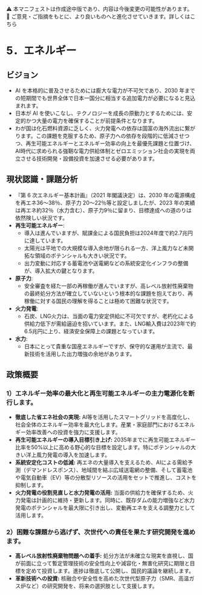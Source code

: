 ⚠️ 本マニフェストは作成途中版であり、内容は今後変更の可能性があります。  
💬 ご意見・ご指摘をもとに、より良いものへと進化させていきます。詳しくはこちら

# 5．エネルギー

## ビジョン

* AI を本格的に普及させるためには膨大な電力が不可欠であり、2030 年までの短期間でも世界全体で日本一国分に相当する追加電力が必要になると見込まれます。  
* 日本が AI を使いこなし、テクノロジーを成長の原動力とするためには、安定的かつ大量の電力を確保することが前提条件となります。  
* わが国は化石燃料資源に乏しく、火力発電への依存は国富の海外流出に繋がります。この課題を克服するため、原子力への依存を段階的に低減させつつ、再生可能エネルギーとエネルギー効率の向上を最優先課題と位置づけ、AI時代に求められる強靭な電力供給体制とゼロエミッション社会の実現を両立させる技術開発・設備投資を加速させる必要があります。

## 現状認識・課題分析

* 『第 6 次エネルギー基本計画』（2021 年閣議決定）は、2030 年の電源構成を再エネ36〜38％、原子力 20〜22％等と設定しましたが、2023 年の実績は再エネ約32％（水力含む）、原子力9％に留まり、目標達成への道のりは依然険しい状況です。
* **再生可能エネルギー**:
  * 導入は進んでいますが、賦課金による国民負担は2024年度で約2.7兆円に達しています。
  * 太陽光は平地での大規模な導入余地が限られる一方、洋上風力など未開拓な領域のポテンシャルも大きい状況です。
  * 出力変動に対応する蓄電池や送電網などの系統安定化インフラの整備が、導入拡大の鍵となります。
* **原子力**:
  * 安全審査を経た一部の再稼働が進んでいますが、高レベル放射性廃棄物の最終処分方法が確立していないという根本的な課題を抱えており、再稼働に対する国民の理解を得ることは極めて困難な状況です。
* **火力発電**:
  * 石炭、LNG火力は、当面の電力安定供給に不可欠ですが、老朽化による供給力低下が需給逼迫を招いています。また、LNG輸入費は2023年で約6.5兆円に上り、経済安全保障上の課題となっています。
* **水力**:
  * 日本にとって貴重な国産エネルギーですが、保守的な運用が主流で、最新技術を活用した出力増強の余地があります。

## 政策概要

### 1）エネルギー効率の最大化と再生可能エネルギーの主力電源化を断行します。
* **徹底した省エネ社会の実現:** AI等を活用したスマートグリッドを高度化し、社会全体のエネルギー効率を最大化します。産業・家庭部門におけるエネルギー効率改善への投資を強力に支援します。
* **再生可能エネルギーの導入目標引き上げ:** 2035年までに再生可能エネルギー比率を50%以上に高める野心的な目標を設定します。特にポテンシャルの大きい洋上風力発電の導入を加速します。
* **系統安定化コストの低減:** 再エネの大量導入を支えるため、AIによる需給予測（デマンドレスポンス）、地域間を結ぶ広域送電網の整備、そして蓄電池や電気自動車（EV）等の分散型リソースの活用をセットで推進し、コストを抑制します。
* **火力発電の役割見直しと水力発電の活用:** 当面の供給力を確保するため、火力発電は計画的に維持・更新します。同時に、既存ダムの能力増強など水力発電のポテンシャルを最大限に引き出し、変動再エネを支える調整力として活用します。

### 2）困難な課題から逃げず、次世代への責任を果たす研究開発を進めます。
* **高レベル放射性廃棄物問題への着手:** 処分方法が未確立な現実を直視し、国が前面に立って暫定管理技術の安全性向上や減容化・無害化研究に期限と目標を定めて投資します。進捗は徹底して公開し、国民的議論を継続します。
* **革新技術への投資:** 核融合や安全性を高めた次世代型原子力（SMR、高温ガス炉など）の研究開発を、将来の選択肢として支援します。